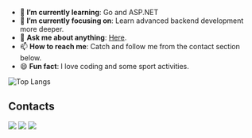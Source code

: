 <ul>
    <li>🌱 <b>I’m currently learning</b>: Go and ASP.NET</li>
    <li>🎯 <b>I’m currently focusing on</b>: Learn advanced backend development more deeper.</li>
    <li>💬 <b>Ask me about anything</b>: <a href="https://github.com/yusufwdn/yusufwdn/issues">Here</a>.</li>
    <li>📫 <b>How to reach me</b>: Catch and follow me from the contact section below.</li>
    <li>😄 <b>Fun fact</b>: I love coding and some sport activities.</li>
</ul>


![Top Langs](https://github-readme-stats.vercel.app/api/top-langs/?username=yusufwdn&layout=compact)

<!---
## Programming Skills

- Frontend Development

![HTML5](https://img.shields.io/badge/html5-%23E34F26.svg?style=for-the-badge&logo=html5&logoColor=white)
![CSS3](https://img.shields.io/badge/css3-%231572B6.svg?style=for-the-badge&logo=css3&logoColor=white)
![JavaScript](https://img.shields.io/badge/javascript-%23323330.svg?style=for-the-badge&logo=javascript&logoColor=%23F7DF1E)
![Bootstrap](https://img.shields.io/badge/bootstrap-%238511FA.svg?style=for-the-badge&logo=bootstrap&logoColor=white)
![jQuery](https://img.shields.io/badge/jquery-%230769AD.svg?style=for-the-badge&logo=jquery&logoColor=white)
![TailwindCSS](https://img.shields.io/badge/tailwindcss-%2338B2AC.svg?style=for-the-badge&logo=tailwind-css&logoColor=white)
![Livewire](https://img.shields.io/badge/livewire-4e56a6?style=for-the-badge&logo=livewire&logoColor=white)
![ReactJS](https://img.shields.io/badge/React-20232A?style=for-the-badge&logo=react&logoColor=61DAFB)


- Backend Development

![PHP](https://img.shields.io/badge/php-%23777BB4.svg?style=for-the-badge&logo=php&logoColor=white)
![Laravel](https://img.shields.io/badge/laravel-%23FF2D20.svg?style=for-the-badge&logo=laravel&logoColor=white)
![NodeJS](https://img.shields.io/badge/node.js-6DA55F?style=for-the-badge&logo=node.js&logoColor=white)
![Go](https://img.shields.io/badge/go-%2300ADD8.svg?style=for-the-badge&logo=go&logoColor=white)

- Databases, Tools, and Others

![MySQL](https://img.shields.io/badge/mysql-%2300f.svg?style=for-the-badge&logo=mysql&logoColor=white)
![Postgres](https://img.shields.io/badge/postgres-%23316192.svg?style=for-the-badge&logo=postgresql&logoColor=white)
![GitHub](https://img.shields.io/badge/github-%23121011.svg?style=for-the-badge&logo=github&logoColor=white)
![Gitlab](https://img.shields.io/badge/GitLab-330F63?style=for-the-badge&logo=gitlab&logoColor=white)
![Postman](https://img.shields.io/badge/Postman-FF6C37?style=for-the-badge&logo=postman&logoColor=white)
![JSON](https://img.shields.io/badge/json-5E5C5C?style=for-the-badge&logo=json&logoColor=white)
![Visual Studio Code](https://img.shields.io/badge/Visual%20Studio%20Code-0078d7.svg?style=for-the-badge&logo=visual-studio-code&logoColor=white)
-->

## Contacts

<a href="https://mail.google.com/mail/?view=cm&amp;fs=1&amp;tf=1&amp;to=yusuf.wandana1@gmail.com" target="_blank">![](https://img.shields.io/badge/Gmail-D14836?style=for-the-badge&logo=gmail&logoColor=white)</a>
<a href="https://linkedin.com/in/yusuf-wandana" target="_blank">![](https://img.shields.io/badge/LinkedIn-0077B5?style=for-the-badge&logo=linkedin&logoColor=white)</a>
<a href="https://itswandana.netlify.app">![](https://img.shields.io/badge/website-000000?style=for-the-badge&logo=About.me&logoColor=white)</a>
